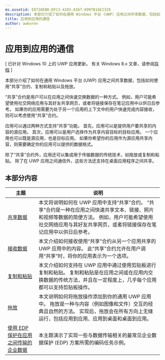 ```yaml
---
ms.assetid: E0728EB0-DFC3-4203-A367-8997B16E2328
description: 本部分介绍了如何在通用 Windows 平台 (UWP) 应用之间共享数据，包括如何使用“共享”合约、复制和粘贴以及拖放。
title: 应用到应用的通信
author: awkoren
---
```


# 应用到应用的通信

\[ 已针对 Windows 10 上的 UWP 应用更新。 有关 Windows 8.x 文章，请参阅[存档](http://go.microsoft.com/fwlink/p/?linkid=619132) \]

本部分介绍了如何在通用 Windows 平台 (UWP) 应用之间共享数据，包括如何使用“共享”合约、复制和粘贴以及拖放。

“共享”合约是用户可以在应用之间快速交换数据的一种方式。 例如，用户可能希望使用社交网络应用与其好友共享网页，或者将链接保存在笔记应用中以供日后参考。 如果你的应用需要为处于另一个应用的上下文中的用户快速完成内容接收，则可以考虑使用“共享”合约。

应用可以通过两种方式支持“共享”功能。 首先，应用可以是提供用户要共享的内容的源应用。 其次，应用可以是用户选择作为共享内容目标的目标应用。 一个应用也可以既是源应用，也是目标应用。 如果你希望你的应用作为源应用共享内容，则需要确定你的应用可以提供的数据格式。

除了“共享”合约外，应用还可以集成用于传输数据的传统技术，如拖放或复制和粘贴。 除了在 UWP 应用之间通信外，这些方法还支持在桌面应用程序之间共享。

## 本部分内容

| 主题 | 说明 |
|-------|-------------|
| [共享数据](share-data.md) | 本文将说明如何在 UWP 应用中支持“共享”合约。 “共享”合约是一种在应用之间快速共享文本、链接、照片和视频等数据的简便方法。 例如，用户可能希望使用社交网络应用与其好友共享网页，或者将链接保存在笔记应用中以供日后参考。 |
| [接收数据](receive-data.md) | 本文介绍如何接收使用“共享”合约从另一个应用共享的 UWP 应用中的内容。 此“共享”合约允许在用户调用“共享”时，将你的应用表示为一个选项。 |
| [复制和粘贴](copy-and-paste.md) | 本文介绍如何支持在 UWP 应用中通过使用剪贴板进行复制和粘贴。 复制和粘贴是在应用之间或在应用内交换数据的传统方法，并且在一定程度上，几乎每个应用都可以支持剪贴板操作。 |
| [拖放](drag-and-drop.md) | 本文说明如何将拖放操作添加到你的通用 UWP 应用中。 拖放是一种与内容（例如图像和文件）交互的经典且自然的方法。 实现后，拖放会在所有方向上无缝运行，包括应用到应用、应用到桌面和桌面到应用。 |
| [使用 EDP 保护在应用之间传输的企业数据](use-edp-to-protect-enterprise-data-transferred-between-apps.md) | 本主题演示了实现一些与数据传输相关的最常见企业数据保护 (EDP) 方案所需的编码任务示例。 |


<!--HONumber=May16_HO2-->



